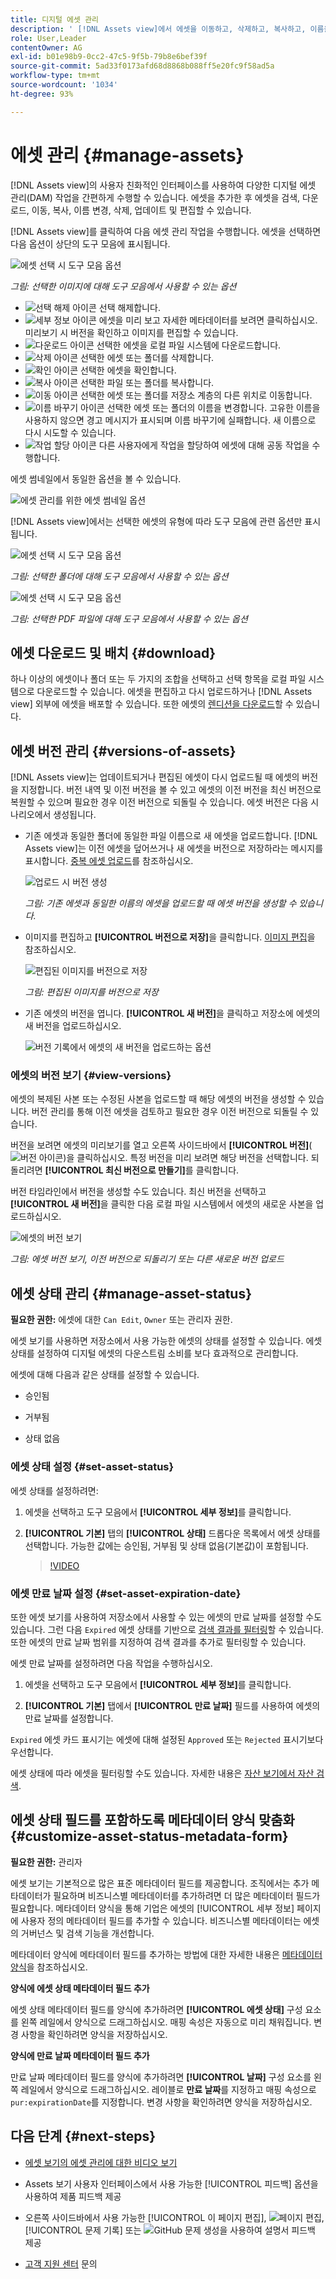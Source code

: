 ```yaml
---
title: 디지털 에셋 관리
description: ' [!DNL Assets view]에서 에셋을 이동하고, 삭제하고, 복사하고, 이름을 변경하고, 업데이트 및 버전을 관리합니다.'
role: User,Leader
contentOwner: AG
exl-id: b01e98b9-0cc2-47c5-9f5b-79b8e6bef39f
source-git-commit: 5ad33f0173afd68d8868b088ff5e20fc9f58ad5a
workflow-type: tm+mt
source-wordcount: '1034'
ht-degree: 93%

---
```


# 에셋 관리 {#manage-assets}

[!DNL Assets view]의 사용자 친화적인 인터페이스를 사용하여 다양한 디지털 에셋 관리(DAM) 작업을 간편하게 수행할 수 있습니다. 에셋을 추가한 후 에셋을 검색, 다운로드, 이동, 복사, 이름 변경, 삭제, 업데이트 및 편집할 수 있습니다.

[!DNL Assets view]를 클릭하여 다음 에셋 관리 작업을 수행합니다. 에셋을 선택하면 다음 옵션이 상단의 도구 모음에 표시됩니다.

![에셋 선택 시 도구 모음 옵션](assets/toolbar-image-selected.png)

*그림: 선택한 이미지에 대해 도구 모음에서 사용할 수 있는 옵션*

* ![선택 해제 아이콘](assets/do-not-localize/close-icon.png) 선택 해제합니다.
* ![세부 정보 아이콘](assets/do-not-localize/edit-in-icon.png) 에셋을 미리 보고 자세한 메타데이터를 보려면 클릭하십시오. 미리보기 시 버전을 확인하고 이미지를 편집할 수 있습니다.
* ![다운로드 아이콘](assets/do-not-localize/download-icon.png) 선택한 에셋을 로컬 파일 시스템에 다운로드합니다.
* ![삭제 아이콘](assets/do-not-localize/delete-icon.png) 선택한 에셋 또는 폴더를 삭제합니다.
* ![확인 아이콘](assets/do-not-localize/checkout-icon.png) 선택한 에셋을 확인합니다.
* ![복사 아이콘](assets/do-not-localize/copy-icon.png) 선택한 파일 또는 폴더를 복사합니다.
* ![이동 아이콘](assets/do-not-localize/move-icon.png) 선택한 에셋 또는 폴더를 저장소 계층의 다른 위치로 이동합니다.
* ![이름 바꾸기 아이콘](assets/do-not-localize/rename-icon.png) 선택한 에셋 또는 폴더의 이름을 변경합니다. 고유한 이름을 사용하지 않으면 경고 메시지가 표시되며 이름 바꾸기에 실패합니다. 새 이름으로 다시 시도할 수 있습니다.
* ![작업 할당 아이콘](assets/do-not-localize/review-delegate-icon.png) 다른 사용자에게 작업을 할당하여 에셋에 대해 공동 작업을 수행합니다.

에셋 썸네일에서 동일한 옵션을 볼 수 있습니다.

![에셋 관리를 위한 에셋 썸네일 옵션](assets/options-on-thumbnail.png)

[!DNL Assets view]에서는 선택한 에셋의 유형에 따라 도구 모음에 관련 옵션만 표시됩니다.

![에셋 선택 시 도구 모음 옵션](assets/toolbar-folder-selected.png)

*그림: 선택한 폴더에 대해 도구 모음에서 사용할 수 있는 옵션*

![에셋 선택 시 도구 모음 옵션](assets/toolbar-pdf-selected.png)

*그림: 선택한 PDF 파일에 대해 도구 모음에서 사용할 수 있는 옵션*

## 에셋 다운로드 및 배치 {#download}

하나 이상의 에셋이나 폴더 또는 두 가지의 조합을 선택하고 선택 항목을 로컬 파일 시스템으로 다운로드할 수 있습니다. 에셋을 편집하고 다시 업로드하거나 [!DNL Assets view] 외부에 에셋을 배포할 수 있습니다. 또한 에셋의 [렌디션을 다운로드](/help/assets/add-delete-assets-view.md#renditions)할 수 있습니다.

## 에셋 버전 관리 {#versions-of-assets}

<!-- 
TBD: query for engineering: How many versions are maintained. What happens when we reach that limit? Are old versions automatically removed? -->

[!DNL Assets view]는 업데이트되거나 편집된 에셋이 다시 업로드될 때 에셋의 버전을 지정합니다. 버전 내역 및 이전 버전을 볼 수 있고 에셋의 이전 버전을 최신 버전으로 복원할 수 있으며 필요한 경우 이전 버전으로 되돌릴 수 있습니다. 에셋 버전은 다음 시나리오에서 생성됩니다.

* 기존 에셋과 동일한 폴더에 동일한 파일 이름으로 새 에셋을 업로드합니다. [!DNL Assets view]는 이전 에셋을 덮어쓰거나 새 에셋을 버전으로 저장하라는 메시지를 표시합니다. [중복 에셋 업로드](/help/assets/add-delete-assets-view.md)를 참조하십시오.

  ![업로드 시 버전 생성](assets/uploads-manage-duplicates.png)

  *그림: 기존 에셋과 동일한 이름의 에셋을 업로드할 때 에셋 버전을 생성할 수 있습니다.*

* 이미지를 편집하고 **[!UICONTROL 버전으로 저장]**&#x200B;을 클릭합니다. [이미지 편집](/help/assets/edit-images-assets-view.md)을 참조하십시오.

  ![편집된 이미지를 버전으로 저장](assets/edit-image2.png)

  *그림: 편집된 이미지를 버전으로 저장*

* 기존 에셋의 버전을 엽니다. **[!UICONTROL 새 버전]**&#x200B;을 클릭하고 저장소에 에셋의 새 버전을 업로드하십시오.

  ![버전 기록에서 에셋의 새 버전을 업로드하는 옵션](assets/view-asset-versions2.png)

### 에셋의 버전 보기 {#view-versions}

에셋의 복제된 사본 또는 수정된 사본을 업로드할 때 해당 에셋의 버전을 생성할 수 있습니다. 버전 관리를 통해 이전 에셋을 검토하고 필요한 경우 이전 버전으로 되돌릴 수 있습니다.

버전을 보려면 에셋의 미리보기를 열고 오른쪽 사이드바에서 **[!UICONTROL 버전]**(![버전 아이콘](assets/do-not-localize/versions-clock-icon.png))을 클릭하십시오. 특정 버전을 미리 보려면 해당 버전을 선택합니다. 되돌리려면 **[!UICONTROL 최신 버전으로 만들기]**&#x200B;를 클릭합니다.

버전 타임라인에서 버전을 생성할 수도 있습니다. 최신 버전을 선택하고 **[!UICONTROL 새 버전]**&#x200B;을 클릭한 다음 로컬 파일 시스템에서 에셋의 새로운 사본을 업로드하십시오.

![에셋의 버전 보기](assets/view-asset-versions1.png)

*그림: 에셋 버전 보기, 이전 버전으로 되돌리기 또는 다른 새로운 버전 업로드*

## 에셋 상태 관리 {#manage-asset-status}

**필요한 권한:** 에셋에 대한 `Can Edit`, `Owner` 또는 관리자 권한.

에셋 보기를 사용하면 저장소에서 사용 가능한 에셋의 상태를 설정할 수 있습니다. 에셋 상태를 설정하여 디지털 에셋의 다운스트림 소비를 보다 효과적으로 관리합니다.

에셋에 대해 다음과 같은 상태를 설정할 수 있습니다.

* 승인됨

* 거부됨

* 상태 없음

### 에셋 상태 설정 {#set-asset-status}

에셋 상태를 설정하려면:

1. 에셋을 선택하고 도구 모음에서 **[!UICONTROL 세부 정보]**&#x200B;를 클릭합니다.

1. **[!UICONTROL 기본]** 탭의 **[!UICONTROL 상태]** 드롭다운 목록에서 에셋 상태를 선택합니다. 가능한 값에는 승인됨, 거부됨 및 상태 없음(기본값)이 포함됩니다.

   >[!VIDEO](https://video.tv.adobe.com/v/342495)


### 에셋 만료 날짜 설정 {#set-asset-expiration-date}

또한 에셋 보기를 사용하여 저장소에서 사용할 수 있는 에셋의 만료 날짜를 설정할 수도 있습니다. 그런 다음 `Expired` 에셋 상태를 기반으로 [검색 결과를 필터링](search-assets-view.md#refine-search-results)할 수 있습니다. 또한 에셋의 만료 날짜 범위를 지정하여 검색 결과를 추가로 필터링할 수 있습니다.

에셋 만료 날짜를 설정하려면 다음 작업을 수행하십시오.

1. 에셋을 선택하고 도구 모음에서 **[!UICONTROL 세부 정보]**&#x200B;를 클릭합니다.

1. **[!UICONTROL 기본]** 탭에서 **[!UICONTROL 만료 날짜]** 필드를 사용하여 에셋의 만료 날짜를 설정합니다.

`Expired` 에셋 카드 표시기는 에셋에 대해 설정된 `Approved` 또는 `Rejected` 표시기보다 우선합니다.

에셋 상태에 따라 에셋을 필터링할 수도 있습니다. 자세한 내용은 [자산 보기에서 자산 검색](search-assets-view.md).

## 에셋 상태 필드를 포함하도록 메타데이터 양식 맞춤화 {#customize-asset-status-metadata-form}

**필요한 권한:** 관리자

에셋 보기는 기본적으로 많은 표준 메타데이터 필드를 제공합니다. 조직에서는 추가 메타데이터가 필요하며 비즈니스별 메타데이터를 추가하려면 더 많은 메타데이터 필드가 필요합니다. 메타데이터 양식을 통해 기업은 에셋의 [!UICONTROL 세부 정보] 페이지에 사용자 정의 메타데이터 필드를 추가할 수 있습니다. 비즈니스별 메타데이터는 에셋의 거버넌스 및 검색 기능을 개선합니다.

메타데이터 양식에 메타데이터 필드를 추가하는 방법에 대한 자세한 내용은 [메타데이터 양식](metadata-assets-view.md#metadata-forms)을 참조하십시오.

**양식에 에셋 상태 메타데이터 필드 추가**

에셋 상태 메타데이터 필드를 양식에 추가하려면 **[!UICONTROL 에셋 상태]** 구성 요소를 왼쪽 레일에서 양식으로 드래그하십시오. 매핑 속성은 자동으로 미리 채워집니다. 변경 사항을 확인하려면 양식을 저장하십시오.

**양식에 만료 날짜 메타데이터 필드 추가**

만료 날짜 메타데이터 필드를 양식에 추가하려면 **[!UICONTROL 날짜]** 구성 요소를 왼쪽 레일에서 양식으로 드래그하십시오. 레이블로 **만료 날짜**&#x200B;를 지정하고 매핑 속성으로 `pur:expirationDate`를 지정합니다. 변경 사항을 확인하려면 양식을 저장하십시오.

## 다음 단계 {#next-steps}

* [에셋 보기의 에셋 관리에 대한 비디오 보기](https://experienceleague.adobe.com/docs/experience-manager-learn/assets-essentials/basics/managing.html)

* Assets 보기 사용자 인터페이스에서 사용 가능한 [!UICONTROL 피드백] 옵션을 사용하여 제품 피드백 제공

* 오른쪽 사이드바에서 사용 가능한 [!UICONTROL 이 페이지 편집], ![페이지 편집](assets/do-not-localize/edit-page.png), [!UICONTROL 문제 기록] 또는 ![GitHub 문제 생성](assets/do-not-localize/github-issue.png)을 사용하여 설명서 피드백 제공

* [고객 지원 센터](https://experienceleague.adobe.com/?support-solution=General#support) 문의
